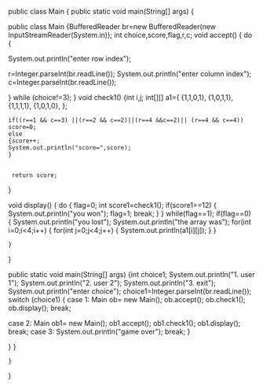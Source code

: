 public class Main
{
	public static void main(String[] args) 
	{
	

public class Main {BufferedReader br=new BufferedReader(new InputStreamReader(System.in)); 
int choice,score,flag,r,c;
void accept() { 
do {

System.out.println("enter row index");

r=Integer.parseInt(br.readLine());
System.out.println("enter column index"); 
c=Integer.parseInt(br.readLine());

  }
while (choice!=3);
}
void check1()
{int i,j;
    int[][] a1={
        {1,1,0,1},
        {1,0,1,1},
        {1,1,1,1},
        {1,0,1,0},
    };
    
    if((r==1 && c==3) ||(r==2 && c==2)||(r==4 &&c==2)|| (r==4 && c==4))
    score=0;
    else 
    {score++;
    System.out.println("score=",score);
    }
    
    
     return score;
    
    
}

void display()
{
    do
    {
        flag=0;
        int score1=check1();
        if(score1==12)
        {
            System.out.println("you won");
            flag=1;
            break;
        }
    }
    while(flag==1);
    if(flag==0)
    {
        System.out.println("you lost");
        System.out.println("the array was");
        for(int i=0;i<4;i++)
        {
            for(int j=0;j<4;j++)
            {
                System.out.println(a1[i][j]);
            }
        }
        
        
    }
}

public static void main(String[] args)
{int choice1;
    System.out.println("1. user 1");
    System.out.println("2. user 2");
    System.out.println("3. exit");
    System.out.println("enter choice");
    choice1=Integer.parseInt(br.readLine());
    switch (choice1)
    {
        case 1: Main ob= new Main();
                 ob.accept();
                 ob.check1();
                 ob.display();
                 break;
                 
   case 2: Main ob1= new Main();
                 ob1.accept();
                 ob1.check1();
                 ob1.display();
                 break;
   case 3: System.out.println("game over");
   break;
    }

} }

    
	}
}
